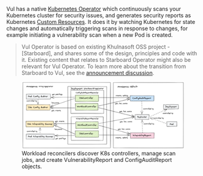 Vul has a native [Kubernetes Operator](operator) which continuously scans your Kubernetes cluster for security issues, and generates security reports as Kubernetes [Custom Resources](crd). It does it by watching Kubernetes for state changes and automatically triggering scans in response to changes, for example initiating a vulnerability scan when a new Pod is created.

> Vul Operator is based on existing Khulnasoft OSS project - [Starboard], and shares some of the design, principles and code with it. Existing content that relates to Starboard Operator might also be relevant for Vul Operator. To learn more about the transition from Starboard to Vul, see the [announcement discussion](https://github.com/khulnasoft-lab/starboard/discussions/1173).

<figure>
  <img src="./images/operator/vul-operator-workloads.png" />
  <figcaption>Workload reconcilers discover K8s controllers, manage scan jobs, and create VulnerabilityReport and ConfigAuditReport objects.</figcaption>
</figure>
